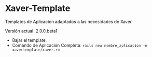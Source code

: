 # Xaver-Template

Templates de Aplicacion adaptados a las necesidades de Xaver

Versión actual: 2.0.0.beta1

* Bajar el template. 
* Comando de Aplicación Completa:     `rails new nombre_aplicacion -m xavertemplate/xaver.rb`